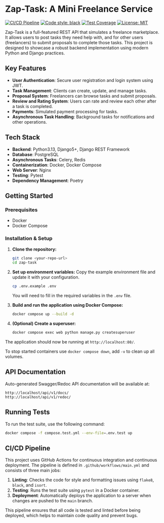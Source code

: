 # Zap-Task: A Mini Freelance Service

[![CI/CD Pipeline](https://github.com/github-main-user/zap-task/actions/workflows/main.yml/badge.svg)](https://github.com/github-main-user/zap-task/actions/workflows/main.yml)
[![Code style: black](https://img.shields.io/badge/code%20style-black-000000.svg)](https://github.com/psf/black)
[![Test Coverage](https://img.shields.io/badge/coverage-98%25-brightgreen.svg)](https://github.com/github-main-user/zap-task/actions/workflows/main.yml)
[![License: MIT](https://img.shields.io/badge/License-MIT-yellow.svg)](https://opensource.org/licenses/MIT)

Zap-Task is a full-featured REST API that simulates a freelance marketplace. It allows users to post tasks they need help with, and for other users (freelancers) to submit proposals to complete those tasks. This project is designed to showcase a robust backend implementation using modern Python and Django practices.

## Key Features

- **User Authentication**: Secure user registration and login system using JWT.
- **Task Management**: Clients can create, update, and manage tasks.
- **Proposal System**: Freelancers can browse tasks and submit proposals.
- **Review and Rating System**: Users can rate and review each other after a task is completed.
- **Payments**: Simulated payment processing for tasks.
- **Asynchronous Task Handling**: Background tasks for notifications and other operations.

## Tech Stack

- **Backend**: Python3.13, Django5+, Django REST Framework
- **Database**: PostgreSQL
- **Asynchronous Tasks**: Celery, Redis
- **Containerization**: Docker, Docker Compose
- **Web Server**: Nginx
- **Testing**: Pytest
- **Dependency Management**: Poetry

## Getting Started

### Prerequisites

- Docker
- Docker Compose

### Installation & Setup

1.  **Clone the repository:**
    ```bash
    git clone <your-repo-url>
    cd zap-task
    ```

2.  **Set up environment variables:**
    Copy the example environment file and update it with your configuration.
    ```bash
    cp .env.example .env
    ```
    You will need to fill in the required variables in the `.env` file.

3.  **Build and run the application using Docker Compose:**
    ```bash
    docker compose up --build -d
    ```

4.  **(Optional) Create a superuser:**
    ```bash
    docker compose exec web python manage.py createsuperuser
    ```

The application should now be running at `http://localhost:80/`.

To stop started containers use `docker compose down`, add `-v` to clean up all volumes.

## API Documentation

Auto-generated Swagger/Redoc API documentation will be available at:

```
http://localhost/api/v1/docs/
http://localhost/api/v1/redoc/
```

## Running Tests

To run the test suite, use the following command:

```bash
docker compose -f compose.test.yml --env-file=.env.test up
```

## CI/CD Pipeline

This project uses GitHub Actions for continuous integration and continuous deployment. The pipeline is defined in `.github/workflows/main.yml` and consists of three main jobs:

1.  **Linting**: Checks the code for style and formatting issues using `flake8`, `black`, and `isort`.
2.  **Testing**: Runs the test suite using `pytest` in a Docker container.
3.  **Deployment**: Automatically deploys the application to a server when changes are pushed to the `main` branch.

This pipeline ensures that all code is tested and linted before being deployed, which helps to maintain code quality and prevent bugs.
